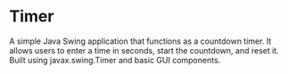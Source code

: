 # Timer
A simple Java Swing application that functions as a countdown timer. It allows users to enter a time in seconds, start the countdown, and reset it. Built using javax.swing.Timer and basic GUI components.
